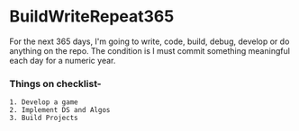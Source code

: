 # BuildWriteRepeat365

For the next 365 days, I'm going to write, code, build, debug, develop or do anything on the repo. The condition is I must commit something meaningful each day for a numeric year.

### Things on checklist-

    1. Develop a game
    2. Implement DS and Algos
    3. Build Projects
